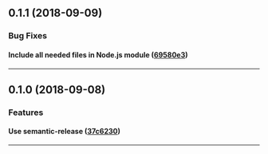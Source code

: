 ## 0.1.1 (2018-09-09)

### Bug Fixes


#### Include all needed files in Node.js module ([69580e3](https://github.com/sealsystems/node-odata-mongo/commit/69580e3))



---

## 0.1.0 (2018-09-08)

### Features


#### Use semantic-release ([37c6230](https://github.com/sealsystems/node-odata-mongo/commit/37c6230))



---
